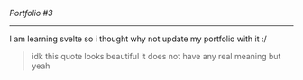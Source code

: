 *Portfolio #3*
___
I am learning svelte so i thought why not update my portfolio with it :/

> idk this quote looks beautiful it does not have any real meaning but yeah